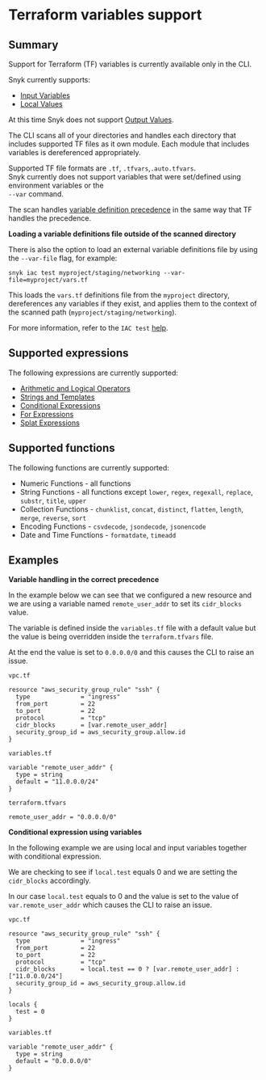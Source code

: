 # Terraform variables support

## Summary

Support for Terraform (TF) variables is currently available only in the CLI.

Snyk currently supports:

* [Input Variables](https://www.terraform.io/language/values/variables)
* [Local Values](https://www.terraform.io/language/values/locals)

At this time Snyk does not support [Output Values](https://www.terraform.io/language/values/outputs).

The CLI scans all of your directories and handles each directory that includes supported TF files as it own module. Each module that includes variables is dereferenced appropriately.

Supported TF file formats are `.tf`, `.tfvars`,`.auto.tfvars`.\
Snyk currently does not support variables that were set/defined using environment variables or the\
`--var` command.

The scan handles [variable definition precedence](https://www.terraform.io/language/values/variables#variable-definition-precedence) in the same way that TF handles the precedence.

**Loading a variable definitions file outside of the scanned directory**

There is also the option to load an external variable definitions file by using the `--var-file` flag, for example:

`snyk iac test myproject/staging/networking --var-file=myproject/vars.tf`

This loads the `vars.tf` definitions file from the `myproject` directory, dereferences any variables if they exist, and applies them to the context of the scanned path (`myproject/staging/networking`).

For more information, refer to the `IAC test` [help](../../../snyk-cli/commands/iac-test.md).

## Supported expressions

The following expressions are currently supported:

* [Arithmetic and Logical Operators](https://www.terraform.io/language/expressions/operators)
* [Strings and Templates](https://www.terraform.io/language/expressions/strings#strings-and-templates)
* [Conditional Expressions](https://www.terraform.io/language/expressions/conditionals)
* [For Expressions](https://www.terraform.io/language/expressions/for)
* [Splat Expressions](https://www.terraform.io/language/expressions/splat)

## Supported functions

The following functions are currently supported:

* Numeric Functions - all functions
* String Functions - all functions except `lower`, `regex`, `regexall`, `replace`, `substr`, `title`, `upper`
* Collection Functions - `chunklist`, `concat`, `distinct`, `flatten`, `length`, `merge`, `reverse`, `sort`
* Encoding Functions - `csvdecode`, `jsondecode`, `jsonencode`
* Date and Time Functions - `formatdate`, `timeadd`

## Examples

**Variable handling in the correct precedence**

In the example below we can see that we configured a new resource and we are using a variable named `remote_user_addr` to set its `cidr_blocks` value.

The variable is defined inside the `variables.tf` file with a default value but the value is being overridden inside the `terraform.tfvars` file.

At the end the value is set to `0.0.0.0/0` and this causes the CLI to raise an issue.

```hcl
vpc.tf

resource "aws_security_group_rule" "ssh" {
  type              = "ingress"
  from_port         = 22
  to_port           = 22
  protocol          = "tcp"
  cidr_blocks       = [var.remote_user_addr]
  security_group_id = aws_security_group.allow.id
}
```

```hcl
variables.tf

variable "remote_user_addr" {
  type = string
  default = "11.0.0.0/24"
}
```

```hcl
terraform.tfvars

remote_user_addr = "0.0.0.0/0"
```

**Conditional expression using variables**

In the following example we are using local and input variables together with conditional expression.

We are checking to see if `local.test` equals 0 and we are setting the `cidr_blocks` accordingly.

In our case `local.test` equals to 0 and the value is set to the value of `var.remote_user_addr` which causes the CLI to raise an issue.

```hcl
vpc.tf

resource "aws_security_group_rule" "ssh" {
  type              = "ingress"
  from_port         = 22
  to_port           = 22
  protocol          = "tcp"
  cidr_blocks       = local.test == 0 ? [var.remote_user_addr] : ["11.0.0.0/24"]
  security_group_id = aws_security_group.allow.id
}

locals {
  test = 0
}
```

```hcl
variables.tf

variable "remote_user_addr" {
  type = string
  default = "0.0.0.0/0"
}
```
